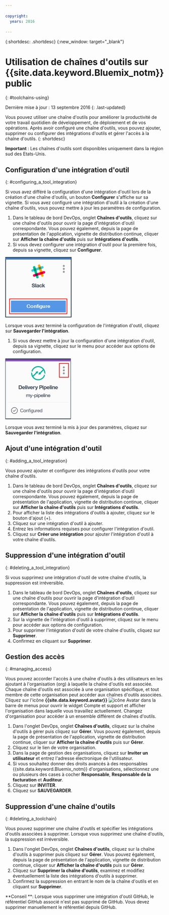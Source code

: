 ```yaml
---

copyright:
  years: 2016

---
```


{:shortdesc: .shortdesc}
{:new_window: target="_blank"}

# Utilisation de chaînes d'outils sur {{site.data.keyword.Bluemix_notm}} public
{: #toolchains-using}

Dernière mise à jour : 13 septembre 2016
{: .last-updated}

Vous pouvez utiliser une chaîne d'outils pour améliorer la productivité de votre travail quotidien de développement, de déploiement et de vos opérations. Après avoir configuré une chaîne d'outils, vous pouvez ajouter, supprimer ou configurer des intégrations d'outils et gérer l'accès à la chaîne d'outils.
{: shortdesc}

**Important** : Les chaînes d'outils sont disponibles uniquement dans la région sud des Etats-Unis. 

## Configuration d'une intégration d'outil
{: #configuring_a_tool_integration}

Si vous avez différé la configuration d'une intégration d'outil lors de la création d'une chaîne d'outils, un bouton **Configurer** s'affiche sur sa vignette. Si vous avez configuré une intégration d'outil à la création d'une chaîne d'outils, vous pouvez mettre à jour les paramètres de configuration.

1. Dans le tableau de bord DevOps, onglet **Chaînes d'outils**, cliquez sur une chaîne d'outils pour ouvrir la page d'intégration d'outil correspondante. Vous pouvez également, depuis la page de présentation de l'application, vignette de distribution continue, cliquer sur **Afficher la chaîne d'outils** puis sur **Intégrations d'outils**.
1. Si vous devez configurer une intégration d'outil pour la première fois, depuis sa vignette, cliquez sur **Configurer**.

  ![Bouton Configurer](images/toolchain_tile_configure.png)

 Lorsque vous avez terminé la configuration de l'intégration d'outil, cliquez sur **Sauvegarder l'intégration**.
 
1. Si vous devez mettre à jour la configuration d'une intégration d'outil, depuis sa vignette, cliquez sur le menu pour accéder aux options de configuration.

  ![Menu Configuration](images/toolchain_tile_menu.png)
 
 Lorsque vous avez terminé la mis à jour des paramètres, cliquez sur **Sauvegarder l'intégration**.

## Ajout d'une intégration d'outil
{: #adding_a_tool_integration}

Vous pouvez ajouter et configurer des intégrations d'outils pour votre chaîne d'outils.

1. Dans le tableau de bord DevOps, onglet **Chaînes d'outils**, cliquez sur une chaîne d'outils pour ouvrir la page d'intégration d'outil correspondante. Vous pouvez également, depuis la page de présentation de l'application, vignette de distribution continue, cliquer sur **Afficher la chaîne d'outils** puis sur **Intégrations d'outils**.
1. Pour afficher la liste des intégrations d'outils à ajouter, cliquez sur le bouton d'ajout (+).
1. Cliquez sur une intégration d'outil à ajouter.
1. Entrez les informations requises pour configurer l'intégration d'outil. 
1. Cliquez sur **Créer une intégration** pour ajouter l'intégration d'outil à votre chaîne d'outils.

## Suppression d'une intégration d'outil
{: #deleting_a_tool_integration}

Si vous supprimez une intégration d'outil de votre chaîne d'outils, la suppression est irréversible. 

1. Dans le tableau de bord DevOps, onglet **Chaînes d'outils**, cliquez sur une chaîne d'outils pour ouvrir la page d'intégration d'outil correspondante. Vous pouvez également, depuis la page de présentation de l'application, vignette de distribution continue, cliquer sur **Afficher la chaîne d'outils** puis sur **Intégrations d'outils**.
1. Sur la vignette de l'intégration d'outil à supprimer, cliquez sur le menu pour accéder aux options de configuration.
1. Pour supprimer l'intégration d'outil de votre chaîne d'outils, cliquez sur **Supprimer**.
1. Confirmez en cliquant sur **Supprimer**.  

## Gestion des accès
{: #managing_access}

Vous pouvez accorder l'accès à une chaîne d'outils à des utilisateurs en les ajoutant à l'organisation (org) à laquelle la chaîne d'outils est associée. Chaque chaîne d'outils est associée à une organisation spécifique, et tout membre de cette organisation peut accéder aux chaînes d'outils associées. Cliquez sur l'icône **{{site.data.keyword.avatar}}** ![icône Avatar](../icons/i-avatar-icon.svg) dans la barre de menus pour ouvrir le widget Compte et support et afficher l'organisation dans laquelle vous travaillez actuellement. Changez d'organisation pour accéder à un ensemble différent de chaînes d'outils.

<!--CA: Commenting out the content on authentication for Interconnect since it applies to GitHub Enterprise. This content can be exposed again when GHE is supported for the Dedicated Beta 2.-->

<!--You have three authentication options for your Bluemix dedicated environment: LDAP, SAML, or Web ID. 

**Important:** For this beta, Web ID authentication requires additional user management on GitHub Enterprise.

If you use LDAP or SAML authentication in your Bluemix dedicated environment, when you add users to your Bluemix org and spaces, the users can log in to GitHub Enterprise by using their Bluemix ID and password, and accounts are created for them. When you add users to your Bluemix org and spaces, they are not automatically added to the GitHub Enterprise repo. Someone who has admin privileges for the repo must add them.  

If you use Web ID authentication, when you add users to your Bluemix org and spaces, a GitHub Enterprise site administrator must set up a GitHub Enterprise account for those users. Alternatively, new users can create a toolchain, in which case a GitHub Enterprise account is created for them. However, if those users want to access repos that are associated with toolchains besides their own, they must be granted access to those repos.

To add a user: -->

1. Dans l'onglet DevOps, onglet **Chaînes d'outils**, cliquez sur la chaîne d'outils à gérer puis cliquez sur **Gérer**. Vous pouvez également, depuis la page de présentation de l'application, vignette de distribution continue, cliquer sur **Afficher la chaîne d'outils** puis sur **Gérer**.  
1. Cliquez sur le lien de votre organisation. 
1. Dans la page de gestion des organisations, cliquez sur **Inviter un utilisateur** et entrez l'adresse électronique de l'utilisateur.
1. Si vous souhaitez donner des droits avancés à des responsables {{site.data.keyword.Bluemix_notm}} d'organisations, sélectionnez une ou plusieurs des cases à cocher **Responsable**, **Responsable de la facturation** et **Auditeur**.
1. Cliquez sur **INVITER**.
1. Cliquez sur **SAUVEGARDER**.

## Suppression d'une chaîne d'outils
{: #deleting_a_toolchain}

Vous pouvez supprimer une chaîne d'outils et spécifier les intégrations d'outils associées à supprimer. Lorsque vous supprimez une chaîne d'outils, la suppression est irréversible.

1. Dans l'onglet DevOps, onglet **Chaînes d'outils**, cliquez sur la chaîne d'outils à supprimer puis cliquez sur **Gérer**. Vous pouvez également, depuis la page de présentation de l'application, vignette de distribution continue, cliquer sur **Afficher la chaîne d'outils** puis sur **Gérer**.
1. Cliquez sur **Supprimer la chaîne d'outils**, examinez et modifiez éventuellement la liste des intégrations d'outils à supprimer. 
1. Confirmez la suppression en entrant le nom de la chaîne d'outils et en cliquant sur **Supprimer**.  

 **Conseil **: Lorsque vous supprimer une intégration d'outil GitHub, le référentiel GitHub associé n'est pas supprimé de GitHub. Vous devez supprimer manuellement le référentiel depuis GitHub.
